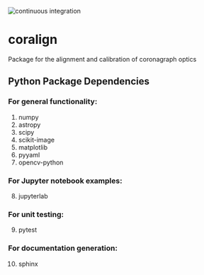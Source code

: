 ![continuous integration](https://github.com/nasa-jpl/coralign/actions/workflows/pycoralign_test.yml/badge.svg)

# coralign
Package for the alignment and calibration of coronagraph optics

## Python Package Dependencies
### For general functionality:
1. numpy
2. astropy
3. scipy
4. scikit-image
5. matplotlib
6. pyyaml
7. opencv-python
### For Jupyter notebook examples:
8. jupyterlab
### For unit testing:
9. pytest
### For documentation generation:
10. sphinx
